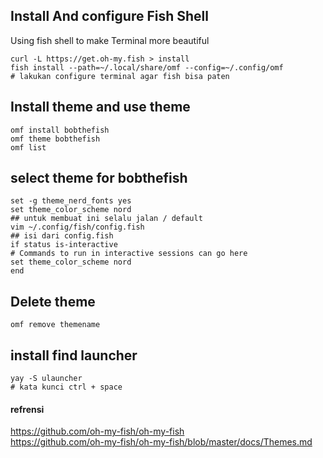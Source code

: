 ## Install And configure Fish Shell

Using fish shell to make Terminal more beautiful

```
curl -L https://get.oh-my.fish > install
fish install --path=~/.local/share/omf --config=~/.config/omf
# lakukan configure terminal agar fish bisa paten
```
## Install theme and use theme
```
omf install bobthefish
omf theme bobthefish
omf list
```
## select theme for bobthefish
```
set -g theme_nerd_fonts yes
set theme_color_scheme nord  
## untuk membuat ini selalu jalan / default
vim ~/.config/fish/config.fish  
## isi dari config.fish
if status is-interactive
# Commands to run in interactive sessions can go here
set theme_color_scheme nord
end

```
## Delete theme
```
omf remove themename
```
## install find launcher
```
yay -S ulauncher
# kata kunci ctrl + space
```
#### refrensi 
<https://github.com/oh-my-fish/oh-my-fish> <br> <https://github.com/oh-my-fish/oh-my-fish/blob/master/docs/Themes.md> 
